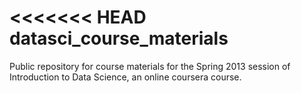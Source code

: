 <<<<<<< HEAD
datasci_course_materials
========================

Public repository for course materials for the Spring 2013 session of Introduction to Data Science, an online coursera course.

